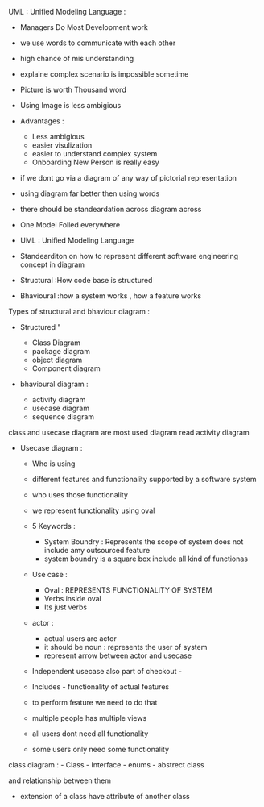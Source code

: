UML : Unified Modeling Language :

- Managers Do Most Development work 
- we use words to communicate with each other 
- high chance of mis understanding 
- explaine complex scenario is impossible sometime 
- Picture is worth Thousand word 

- Using Image is less ambigious 
- Advantages : 
    - Less ambigious 
    - easier visulization 
    - easier to understand complex system 
    - Onboarding New Person is really easy 

- if we dont go via a diagram of any way of pictorial representation 
- using diagram far better then using words 
- there should be standeardation across diagram across 
- One Model Folled everywhere 
- UML : Unified Modeling Language 
- Standearditon on how to represent different software engineering concept in diagram 

- Structural :How code base is structured  
- Bhavioural :how a system works , how a feature works 

Types of structural and bhaviour diagram :
- Structured "
    - Class Diagram 
    - package diagram 
    - object diagram 
    - Component diagram 

- bhavioural diagram :
    - activity diagram 
    - usecase diagram 
    - sequence diagram 

class and usecase diagram are most used diagram 
read activity diagram 


- Usecase diagram :
    - Who is using 
    - different features and functionality supported by a software system 
    - who uses those functionality 
    - we represent functionality using oval 
    - 5 Keywords :
        - System Boundry : Represents the scope of system does not include amy outsourced feature 
        - system boundry is a square box include all kind of functionas 
    - Use case : 
        - Oval : REPRESENTS FUNCTIONALITY OF SYSTEM 
        - Verbs inside oval 
        - Its just verbs 
    - actor :
        - actual users are actor 
        - it should be noun : represents the user of system 
        - represent arrow between actor and usecase 
    

    - Independent usecase also part of checkout -
    - Includes - functionality of actual features 
    - to perform feature we need to do that 
    - multiple people has multiple views 
    - all users dont need all functionality 
    - some users only need some functionality 


class diagram :
    - Class 
    - Interface 
    - enums 
    - abstrect class

and relationship between them 
- extension of a class have attribute of another class 